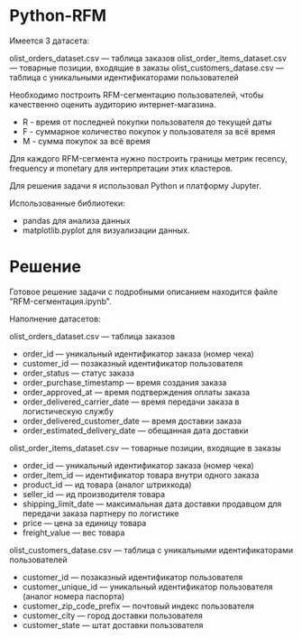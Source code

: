 # Python-RFM

Имеется 3 датасета:

olist_orders_dataset.csv — таблица заказов
olist_order_items_dataset.csv — товарные позиции, входящие в заказы
olist_customers_datase.csv — таблица с уникальными идентификаторами пользователей

Необходимо построить RFM-сегментацию пользователей, чтобы качественно оценить аудиторию интернет-магазина.

- R - время от последней покупки пользователя до текущей даты
- F - суммарное количество покупок у пользователя за всё время
- M - сумма покупок за всё время

Для каждого RFM-сегмента нужно построить границы метрик recency, frequency и monetary для интерпретации этих кластеров.

Для решения задачи я использовал Python и платформу Jupyter.

Использованные библиотеки:

- pandas для анализа данных
- matplotlib.pyplot для визуализации данных.

# Решение

Готовое решение задачи с подробными описанием находится файле "RFM-сегментация.ipynb".

Наполнение датасетов:

olist_orders_dataset.csv —  таблица заказов
- order_id —  уникальный идентификатор заказа (номер чека)
- customer_id —  позаказный идентификатор пользователя
- order_status —  статус заказа
- order_purchase_timestamp —  время создания заказа
- order_approved_at —  время подтверждения оплаты заказа
- order_delivered_carrier_date —  время передачи заказа в логистическую службу
- order_delivered_customer_date —  время доставки заказа
- order_estimated_delivery_date —  обещанная дата доставки

olist_order_items_dataset.csv —  товарные позиции, входящие в заказы
- order_id —  уникальный идентификатор заказа (номер чека)
- order_item_id —  идентификатор товара внутри одного заказа
- product_id —  ид товара (аналог штрихкода)
- seller_id — ид производителя товара
- shipping_limit_date —  максимальная дата доставки продавцом для передачи заказа партнеру по логистике
- price —  цена за единицу товара
- freight_value —  вес товара

olist_customers_datase.csv — таблица с уникальными идентификаторами пользователей
- customer_id — позаказный идентификатор пользователя
- customer_unique_id —  уникальный идентификатор пользователя  (аналог номера паспорта)
- customer_zip_code_prefix —  почтовый индекс пользователя
- customer_city —  город доставки пользователя
- customer_state —  штат доставки пользователя
